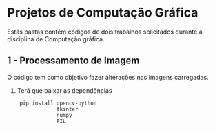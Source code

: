 # Projetos de Computação Gráfica

Estás pastas contém códigos de dois trabalhos solicitados durante a disciplina de Computação gráfica.

## 1 - Processamento de Imagem
O código tem como objetivo fazer alterações nas imagens carregadas.
1. Terá que baixar as dependências
```
    pip install opencv-python
                tkinter
                numpy
                PIL

